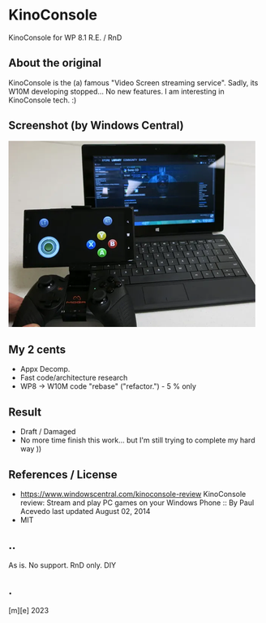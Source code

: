 # KinoConsole 

KinoConsole for WP 8.1 R.E. / RnD

## About the original
KinoConsole is the (a) famous "Video Screen streaming service". 
Sadly, its W10M developing stopped... No new features. I am interesting in KinoConsole tech. :)

## Screenshot (by Windows Central)
![](Images/shot01.png)

## My 2 cents
- Appx Decomp.
- Fast code/architecture research
- WP8 -> W10M code "rebase" ("refactor.") - 5 % only  

## Result
- Draft / Damaged
- No more time finish this work... but I'm still trying to complete my hard way ))

## References / License
- https://www.windowscentral.com/kinoconsole-review KinoConsole review: Stream and play PC games on your Windows Phone :: By Paul Acevedo last updated August 02, 2014
- MIT

## ..
As is. No support. RnD only. DIY

## .
[m][e] 2023

